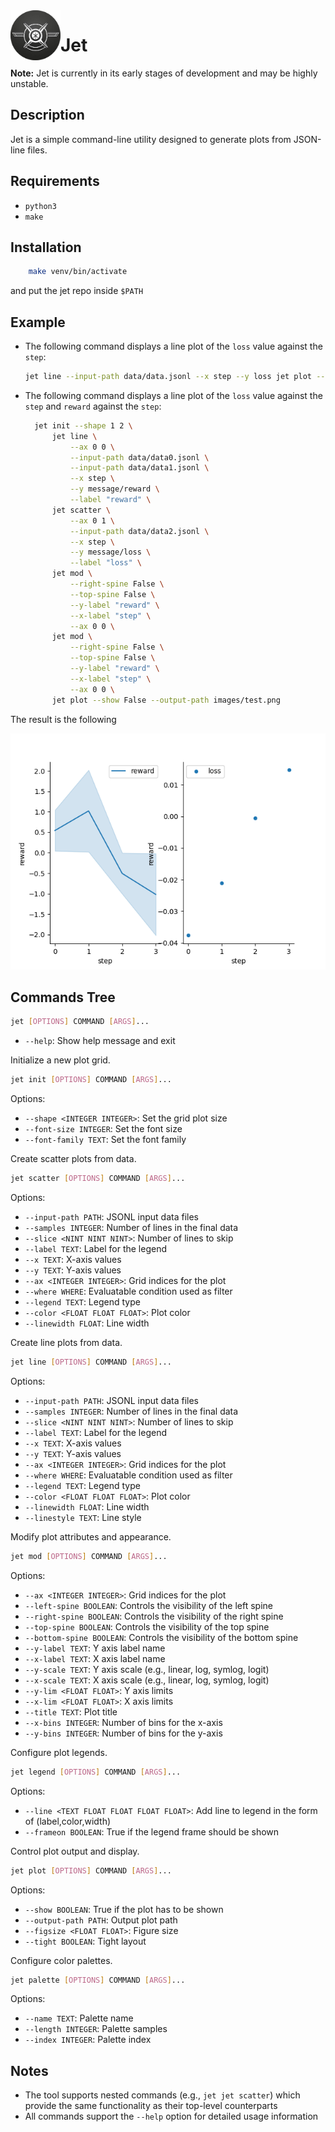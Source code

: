 <img align="left" width="80px" src="https://github.com/f14-bertolotti/jet/blob/main/images/jet.png?raw=true" />

# Jet

**Note:** Jet is currently in its early stages of development and may be highly unstable.

## Description

Jet is a simple command-line utility designed to generate plots from JSON-line files.

## Requirements

- `python3`
- `make`

## Installation

```bash
    make venv/bin/activate
```
and put the jet repo inside `$PATH`

## Example

- The following command displays a line plot of the `loss` value against the `step`:
  
  ```bash
  jet line --input-path data/data.jsonl --x step --y loss jet plot --show True
  ```

- The following command displays a line plot of the `loss` value against the `step` and `reward` against the `step`:
  
  ```bash
    jet init --shape 1 2 \
		jet line \
			--ax 0 0 \
			--input-path data/data0.jsonl \
			--input-path data/data1.jsonl \
			--x step \
			--y message/reward \
			--label "reward" \
		jet scatter \
			--ax 0 1 \
			--input-path data/data2.jsonl \
			--x step \
			--y message/loss \
			--label "loss" \
		jet mod \
			--right-spine False \
			--top-spine False \
			--y-label "reward" \
			--x-label "step" \
			--ax 0 0 \
		jet mod \
			--right-spine False \
			--top-spine False \
			--y-label "reward" \
			--x-label "step" \
			--ax 0 0 \
        jet plot --show False --output-path images/test.png
  ```

The result is the following

![image](https://github.com/f14-bertolotti/jet/blob/main/images/test.png?raw=true)

## Commands Tree

```bash
jet [OPTIONS] COMMAND [ARGS]...
```

- `--help`: Show help message and exit

Initialize a new plot grid.

```bash
jet init [OPTIONS] COMMAND [ARGS]...
```

Options:
- `--shape <INTEGER INTEGER>`: Set the grid plot size
- `--font-size INTEGER`: Set the font size
- `--font-family TEXT`: Set the font family

Create scatter plots from data.

```bash
jet scatter [OPTIONS] COMMAND [ARGS]...
```

Options:
- `--input-path PATH`: JSONL input data files
- `--samples INTEGER`: Number of lines in the final data
- `--slice <NINT NINT NINT>`: Number of lines to skip
- `--label TEXT`: Label for the legend
- `--x TEXT`: X-axis values
- `--y TEXT`: Y-axis values
- `--ax <INTEGER INTEGER>`: Grid indices for the plot
- `--where WHERE`: Evaluatable condition used as filter
- `--legend TEXT`: Legend type
- `--color <FLOAT FLOAT FLOAT>`: Plot color
- `--linewidth FLOAT`: Line width

Create line plots from data.

```bash
jet line [OPTIONS] COMMAND [ARGS]...
```

Options:
- `--input-path PATH`: JSONL input data files
- `--samples INTEGER`: Number of lines in the final data
- `--slice <NINT NINT NINT>`: Number of lines to skip
- `--label TEXT`: Label for the legend
- `--x TEXT`: X-axis values
- `--y TEXT`: Y-axis values
- `--ax <INTEGER INTEGER>`: Grid indices for the plot
- `--where WHERE`: Evaluatable condition used as filter
- `--legend TEXT`: Legend type
- `--color <FLOAT FLOAT FLOAT>`: Plot color
- `--linewidth FLOAT`: Line width
- `--linestyle TEXT`: Line style

Modify plot attributes and appearance.

```bash
jet mod [OPTIONS] COMMAND [ARGS]...
```

Options:
- `--ax <INTEGER INTEGER>`: Grid indices for the plot
- `--left-spine BOOLEAN`: Controls the visibility of the left spine
- `--right-spine BOOLEAN`: Controls the visibility of the right spine
- `--top-spine BOOLEAN`: Controls the visibility of the top spine
- `--bottom-spine BOOLEAN`: Controls the visibility of the bottom spine
- `--y-label TEXT`: Y axis label name
- `--x-label TEXT`: X axis label name
- `--y-scale TEXT`: Y axis scale (e.g., linear, log, symlog, logit)
- `--x-scale TEXT`: X axis scale (e.g., linear, log, symlog, logit)
- `--y-lim <FLOAT FLOAT>`: Y axis limits
- `--x-lim <FLOAT FLOAT>`: X axis limits
- `--title TEXT`: Plot title
- `--x-bins INTEGER`: Number of bins for the x-axis
- `--y-bins INTEGER`: Number of bins for the y-axis

Configure plot legends.

```bash
jet legend [OPTIONS] COMMAND [ARGS]...
```

Options:
- `--line <TEXT FLOAT FLOAT FLOAT FLOAT>`: Add line to legend in the form of (label,color,width)
- `--frameon BOOLEAN`: True if the legend frame should be shown

Control plot output and display.

```bash
jet plot [OPTIONS] COMMAND [ARGS]...
```

Options:
- `--show BOOLEAN`: True if the plot has to be shown
- `--output-path PATH`: Output plot path
- `--figsize <FLOAT FLOAT>`: Figure size
- `--tight BOOLEAN`: Tight layout

Configure color palettes.

```bash
jet palette [OPTIONS] COMMAND [ARGS]...
```

Options:
- `--name TEXT`: Palette name
- `--length INTEGER`: Palette samples
- `--index INTEGER`: Palette index


## Notes
- The tool supports nested commands (e.g., `jet jet scatter`) which provide the same functionality as their top-level counterparts
- All commands support the `--help` option for detailed usage information
